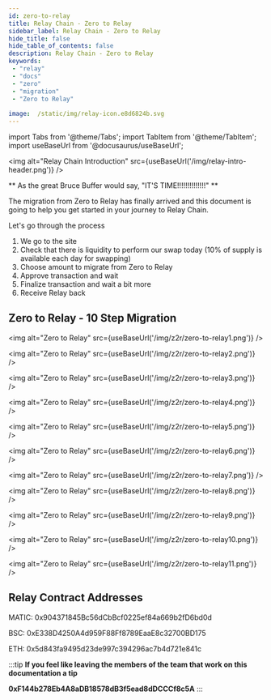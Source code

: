 ```yaml
---
id: zero-to-relay 
title: Relay Chain - Zero to Relay
sidebar_label: Relay Chain - Zero to Relay 
hide_title: false
hide_table_of_contents: false
description: Relay Chain - Zero to Relay
keywords: 
 - "relay"
 - "docs"
 - "zero"
 - "migration"
 - "Zero to Relay"
 
image:  /static/img/relay-icon.e8d6824b.svg
---
```

import Tabs from '@theme/Tabs';
import TabItem from '@theme/TabItem';
import useBaseUrl from '@docusaurus/useBaseUrl';

<img alt="Relay Chain Introduction" src={useBaseUrl('/img/relay-intro-header.png')} />

** As the great Bruce Buffer would say, "IT'S TIME!!!!!!!!!!!!!!" **

The migration from Zero to Relay has finally arrived and this document is going to help you get started in your journey to Relay Chain. 

Let's go through the process

1. We go to the site
1. Check that there is liquidity to perform our swap today (10% of supply is available each day for swapping)
1. Choose amount to migrate from Zero to Relay
1. Approve transaction and wait
1. Finalize transaction and wait a bit more
1. Receive Relay back

## Zero to Relay - 10 Step Migration

<img alt="Zero to Relay" src={useBaseUrl('/img/z2r/zero-to-relay1.png')} />

<img alt="Zero to Relay" src={useBaseUrl('/img/z2r/zero-to-relay2.png')} />

<img alt="Zero to Relay" src={useBaseUrl('/img/z2r/zero-to-relay3.png')} />

<img alt="Zero to Relay" src={useBaseUrl('/img/z2r/zero-to-relay4.png')} />

<img alt="Zero to Relay" src={useBaseUrl('/img/z2r/zero-to-relay5.png')} />

<img alt="Zero to Relay" src={useBaseUrl('/img/z2r/zero-to-relay6.png')} />

<img alt="Zero to Relay" src={useBaseUrl('/img/z2r/zero-to-relay7.png')} />

<img alt="Zero to Relay" src={useBaseUrl('/img/z2r/zero-to-relay8.png')} />

<img alt="Zero to Relay" src={useBaseUrl('/img/z2r/zero-to-relay9.png')} />

<img alt="Zero to Relay" src={useBaseUrl('/img/z2r/zero-to-relay10.png')} />

<img alt="Zero to Relay" src={useBaseUrl('/img/z2r/zero-to-relay11.png')} />

## Relay Contract Addresses

MATIC: 0x904371845Bc56dCbBcf0225ef84a669b2fD6bd0d   

BSC: 0xE338D4250A4d959F88Ff8789EaaE8c32700BD175  

ETH: 0x5d843fa9495d23de997c394296ac7b4d721e841c

:::tip
**If you feel like leaving the members of the team that work on this documentation a tip**

**0xF144b278Eb4A8aDB18578dB3f5ead8dDCCCf8c5A**
:::